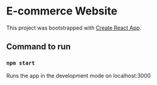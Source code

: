 # E-commerce Website

This project was bootstrapped with [Create React App](https://github.com/facebook/create-react-app).

## Command to run
### `npm start` 

Runs the app in the development mode on localhost:3000

